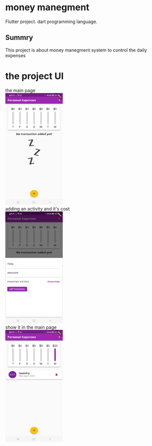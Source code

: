 # money manegment

Flutter project.
dart programming language.

## Summry

This project is about money manegment system to control the daily expenses
# the project UI

the main page<br/>
<img src="money manegment photos/3.jpg" width=180 height=350>
<br/>
adding an activity and it's cost<br/>
<img src="money manegment photos/2.jpg" width=180 height=350>
<br/>
show it in the main page<br/>
<img src="money manegment photos/1.jpg" width=180 height=350>
